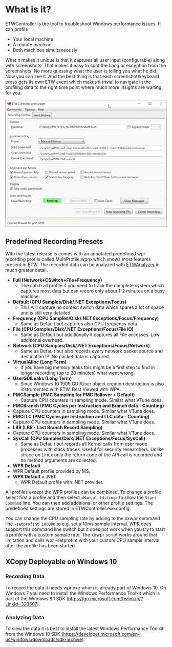 ﻿# What is it?

ETWController is the tool to troubleshoot Windows performance issues. It can profile

* Your local machine
* A remote machine
* Both machines simultaneously

What it makes it unique is that it captures all user input (configurable) along with screenshots. That makes it easy to spot the hang or exception from the screenshots. No more guessing what the user is telling you what he did. Now you can see it. And the best thing is that each screenshot/keyboard press gets its own ETW event which makes it trivial to navigate in 
the profiling data to the right time point where much more insights are waiting for you. 

![Main UI](ETWController/Documentation/Images/MainUI.png)

## Predefined Recording Presets
With the latest release is comes with an annotated predefined wpr recording profile called MultiProfile.wprp which shows most features present in ETW.
The recorded data can be analyzed with [ETWAnalyzer](https://github.com/Siemens-Healthineers/ETWAnalyzer) in much greater detail. 

- **Full (Network+CSwitch+File+Frequency)**
  -  The catch all profile if you need to track the complete system which captures most data but can record only about 1-2 minutes on a busy machine.
- **Default (CPU Samples/Disk/.NET Exceptions/Focus)**
  -  This will capture no context switch data which spares a lot of space and is still very detailed.
- **Frequency (CPU Samples/Disk/.NET Exceptions/Focus/Frequency)**
   - Same as Default but captures also CPU frequency data. 
- **File (CPU Samples/Disk/.NET Exceptions/Focus/File IO)**
  -  Same as Default but additionally it captures all File accesses. Low additional overhead.
- **Network (CPU Samples/Disk/.NET Exceptions/Focus/Network)**
  -  Same as Default but also records every network packet source and destination IP. No packet data is captured.
- **VirtualAlloc (Long Term)**
  - If you have big memory leaks this might be a first step to find in longer recording (up to 20 minutes) what went wrong. 
- **UserGDILeaks (Long Term)**
  - Since Windows 10 1909 GDI/User object creation destruction is also instrumented with ETW. Best Viewed with WPA.
- **PMCSample (PMC Sampling for PMC Rollover + Default)**
  - Capture CPU counters in sampling mode. Similar what VTune does.
- **PMCBranch (PMC Cycles per Instruction and Branch data - Counting)**
 - Capture CPU counters in sampling mode. Similar what VTune does.
- **PMCLLC (PMC Cycles per Instruction and LLC data - Counting)**
 - Capture CPU counters in sampling mode. Similar what VTune does.
- **LBR (LBR - Last Branch Record Sampling)**
 - Capture CPU counters in sampling mode. Similar what VTune does.
- **SysCall (CPU Samples/Disk/.NET Exceptions/Focus/SysCall)**
  - Same as Default but records all Kernel calls from user mode processes with stack traces. Useful for security researchers.
    Unlike strace on Linux only the return code of the API call is recorded and no method arguments are collected.
- **WPR Default**
 - WPR Default profile provided by MS. 
- **WPR Default + .NET**
  - WPR Default profile with .NET provider.

All profiles except the WPR profiles can be combined. To change a profile select first a profile and then select ```<Manual Editing>``` to show the ```Start Command``` line.
You can then add additional or other profile settings. The predefined settings are stored in ETWController.exe.config.

You can change the CPU sampling rate by adding to the xxwpr command line ```-setprofint 100000``` to e.g. set a 10ms sample interval. WPR does support this command line switch 
but it does not work when you try to start a profile with a custom sample rate. The xxwpr script works around that limitation and calls wpr -setprofint with your custom CPU sample 
interval after the profile has been started.

## XCopy Deployable on Windows 10

### Recording Data
To record the data it needs wpr.exe which is already part of Windows 10. On Windows 7 you need to install the Windows Performance Toolkit which is part of the Windows 8.1 SDK (https://go.microsoft.com/fwlink/p/?LinkId=323507).

### Analyzing Data
To view the data it is best to install the latest Windows Performance Toolkit from the Windows 10 SDK (https://developer.microsoft.com/en-us/windows/downloads/sdk-archive).

 
